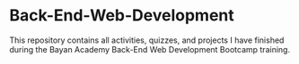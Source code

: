 # Back-End-Web-Development
This repository contains all activities, quizzes, and projects I have finished during the Bayan Academy Back-End Web Development Bootcamp training.
